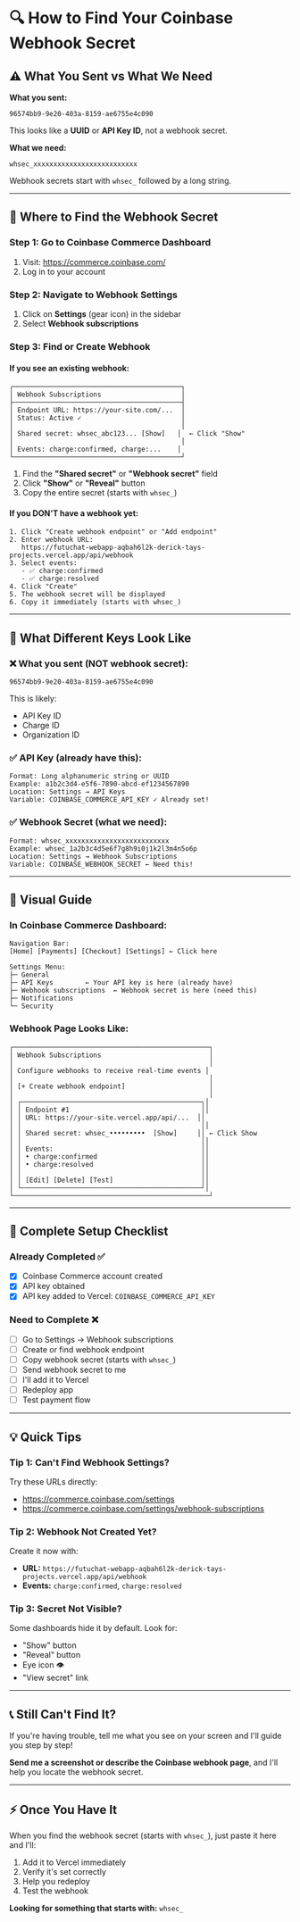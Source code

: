 # 🔍 How to Find Your Coinbase Webhook Secret

## ⚠️ What You Sent vs What We Need

**What you sent:**
```
96574bb9-9e20-403a-8159-ae6755e4c090
```
This looks like a **UUID** or **API Key ID**, not a webhook secret.

**What we need:**
```
whsec_xxxxxxxxxxxxxxxxxxxxxxxxxx
```
Webhook secrets start with `whsec_` followed by a long string.

---

## 📍 Where to Find the Webhook Secret

### Step 1: Go to Coinbase Commerce Dashboard

1. Visit: https://commerce.coinbase.com/
2. Log in to your account

### Step 2: Navigate to Webhook Settings

1. Click on **Settings** (gear icon) in the sidebar
2. Select **Webhook subscriptions**

### Step 3: Find or Create Webhook

#### If you see an existing webhook:
```
┌──────────────────────────────────────────┐
│ Webhook Subscriptions                    │
├──────────────────────────────────────────┤
│ Endpoint URL: https://your-site.com/...  │
│ Status: Active ✓                         │
│                                          │
│ Shared secret: whsec_abc123... [Show]   │  ← Click "Show"
│                                          │
│ Events: charge:confirmed, charge:...    │
└──────────────────────────────────────────┘
```

1. Find the **"Shared secret"** or **"Webhook secret"** field
2. Click **"Show"** or **"Reveal"** button
3. Copy the entire secret (starts with `whsec_`)

#### If you DON'T have a webhook yet:
```
1. Click "Create webhook endpoint" or "Add endpoint"
2. Enter webhook URL:
   https://futuchat-webapp-aqbah6l2k-derick-tays-projects.vercel.app/api/webhook
3. Select events:
   - ✅ charge:confirmed
   - ✅ charge:resolved
4. Click "Create"
5. The webhook secret will be displayed
6. Copy it immediately (starts with whsec_)
```

---

## 🎯 What Different Keys Look Like

### ❌ What you sent (NOT webhook secret):
```
96574bb9-9e20-403a-8159-ae6755e4c090
```
This is likely:
- API Key ID
- Charge ID
- Organization ID

### ✅ API Key (already have this):
```
Format: Long alphanumeric string or UUID
Example: a1b2c3d4-e5f6-7890-abcd-ef1234567890
Location: Settings → API Keys
Variable: COINBASE_COMMERCE_API_KEY ✓ Already set!
```

### ✅ Webhook Secret (what we need):
```
Format: whsec_xxxxxxxxxxxxxxxxxxxxxxxxxx
Example: whsec_1a2b3c4d5e6f7g8h9i0j1k2l3m4n5o6p
Location: Settings → Webhook Subscriptions
Variable: COINBASE_WEBHOOK_SECRET ← Need this!
```

---

## 📸 Visual Guide

### In Coinbase Commerce Dashboard:

```
Navigation Bar:
[Home] [Payments] [Checkout] [Settings] ← Click here

Settings Menu:
├─ General
├─ API Keys        ← Your API key is here (already have)
├─ Webhook subscriptions  ← Webhook secret is here (need this)
├─ Notifications
└─ Security
```

### Webhook Page Looks Like:

```
┌─────────────────────────────────────────────────┐
│ Webhook Subscriptions                           │
│                                                 │
│ Configure webhooks to receive real-time events │
│                                                 │
│ [+ Create webhook endpoint]                     │
│                                                 │
│ ┌─────────────────────────────────────────────┐│
│ │ Endpoint #1                                 ││
│ │ URL: https://your-site.vercel.app/api/...  ││
│ │                                             ││
│ │ Shared secret: whsec_•••••••••  [Show]     ││ ← Click Show
│ │                                             ││
│ │ Events:                                     ││
│ │ • charge:confirmed                          ││
│ │ • charge:resolved                           ││
│ │                                             ││
│ │ [Edit] [Delete] [Test]                      ││
│ └─────────────────────────────────────────────┘│
└─────────────────────────────────────────────────┘
```

---

## 🔐 Complete Setup Checklist

### Already Completed ✅
- [x] Coinbase Commerce account created
- [x] API key obtained
- [x] API key added to Vercel: `COINBASE_COMMERCE_API_KEY`

### Need to Complete ❌
- [ ] Go to Settings → Webhook subscriptions
- [ ] Create or find webhook endpoint
- [ ] Copy webhook secret (starts with `whsec_`)
- [ ] Send webhook secret to me
- [ ] I'll add it to Vercel
- [ ] Redeploy app
- [ ] Test payment flow

---

## 💡 Quick Tips

### Tip 1: Can't Find Webhook Settings?
Try these URLs directly:
- https://commerce.coinbase.com/settings
- https://commerce.coinbase.com/settings/webhook-subscriptions

### Tip 2: Webhook Not Created Yet?
Create it now with:
- **URL:** `https://futuchat-webapp-aqbah6l2k-derick-tays-projects.vercel.app/api/webhook`
- **Events:** `charge:confirmed`, `charge:resolved`

### Tip 3: Secret Not Visible?
Some dashboards hide it by default. Look for:
- "Show" button
- "Reveal" button
- Eye icon 👁️
- "View secret" link

---

## 📞 Still Can't Find It?

If you're having trouble, tell me what you see on your screen and I'll guide you step by step!

**Send me a screenshot or describe the Coinbase webhook page**, and I'll help you locate the webhook secret.

---

## ⚡ Once You Have It

When you find the webhook secret (starts with `whsec_`), just paste it here and I'll:
1. Add it to Vercel immediately
2. Verify it's set correctly
3. Help you redeploy
4. Test the webhook

**Looking for something that starts with:** `whsec_`
